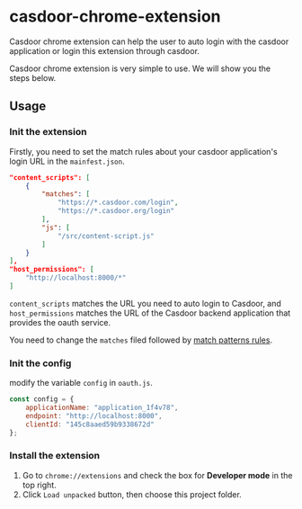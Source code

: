 # casdoor-chrome-extension

Casdoor chrome extension can help the user to auto login with the casdoor application or login this extension through casdoor.

Casdoor chrome extension is very simple to use. We will show you the steps below.

## Usage

### Init the extension

Firstly, you need to set the match rules about your casdoor application's login URL in the `mainfest.json`.

```json
"content_scripts": [
    {
        "matches": [
            "https://*.casdoor.com/login",
            "https://*.casdoor.org/login"
        ],
        "js": [
            "/src/content-script.js"
        ]
    }
],
"host_permissions": [
    "http://localhost:8000/*"
]
```

`content_scripts` matches the URL you need to auto login to Casdoor, and `host_permissions` matches the URL of the Casdoor backend application that provides the oauth service.

You need to change the `matches` filed followed by [match patterns rules](https://developer.mozilla.org/en-US/docs/Mozilla/Add-ons/WebExtensions/Match_patterns).


### Init the config

modify the variable `config` in `oauth.js`.

 ```js
 const config = {
     applicationName: "application_1f4v78",
     endpoint: "http://localhost:8000",
     clientId: "145c8aaed59b9338672d"
 };
 ```

### Install the extension

1. Go to `chrome://extensions` and check the box for **Developer mode** in the top right.
2. Click `Load unpacked` button, then choose this project folder.
